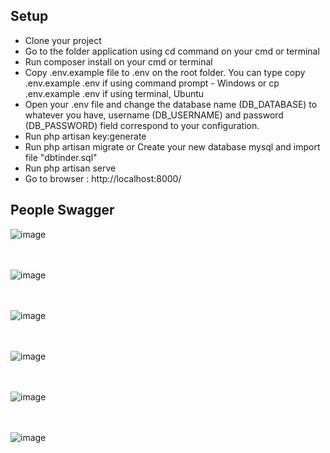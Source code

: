 ## Setup
- Clone your project
- Go to the folder application using cd command on your cmd or terminal
- Run composer install on your cmd or terminal
- Copy .env.example file to .env on the root folder. You can type copy .env.example .env if using command prompt - Windows or cp .env.example .env if using terminal, Ubuntu
- Open your .env file and change the database name (DB_DATABASE) to whatever you have, username (DB_USERNAME) and password (DB_PASSWORD) field correspond to your configuration.
- Run php artisan key:generate
- Run php artisan migrate or Create your new database mysql and import file "dbtinder.sql" 
- Run php artisan serve
- Go to browser : http://localhost:8000/



## People Swagger
![image](https://github.com/sahadroid/tinderapp_laravel/assets/27715383/cdb46f64-386e-4f89-90f5-9cb51890b471)


<br> <br>
![image](https://github.com/sahadroid/tinderapp_laravel/assets/27715383/0272c53d-84c2-4294-91dc-52e69cf6b4fe)



<br> <br>
![image](https://github.com/sahadroid/tinderapp_laravel/assets/27715383/2034184b-6504-4bf4-91dd-3395154f43e8)


<br> <br>
![image](https://github.com/sahadroid/tinderapp_laravel/assets/27715383/c49924f2-0076-4034-a9e2-1cb172120b5c)


<br> <br>
![image](https://github.com/sahadroid/tinderapp_laravel/assets/27715383/6a08bf05-101f-4d98-9d85-07d9e4102f27)


<br> <br>
![image](https://github.com/sahadroid/tinderapp_laravel/assets/27715383/ac92b381-2d07-40e7-a83b-ff716d6055a1)
